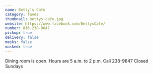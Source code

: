 ```yaml
---
name: Betty's Cafe
category: faves
thumbnail: bettys-cafe.jpg
website: https://www.facebook.com/BettysCafe/
number: 816-238-9847
pickup: true
delivery: false
masks: false
masked: true
---
```

Dining room is open. Hours are 5 a.m. to 2 p.m. Call 238-9847 Closed Sundays